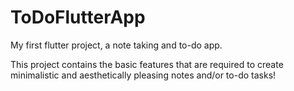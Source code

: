 # ToDoFlutterApp
My first flutter project, a note taking and to-do app.

This project contains the basic features that are required to create minimalistic and aesthetically pleasing notes and/or to-do tasks!
